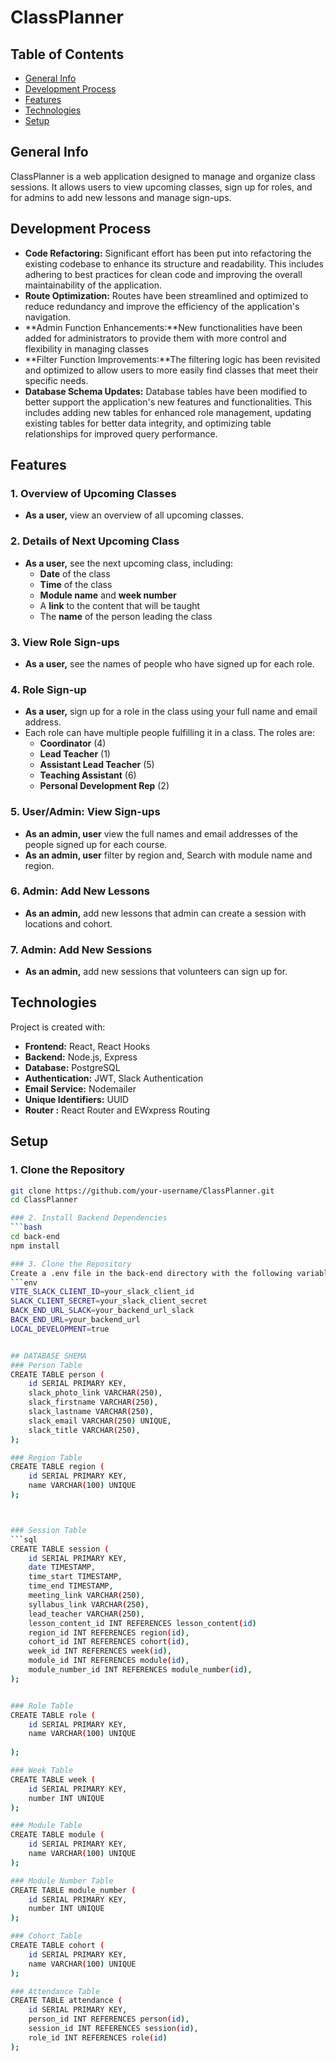 # ClassPlanner

## Table of Contents
* [General Info](#general-info)
* [Development Process](#development-process-info)
* [Features](#features)
* [Technologies](#technologies)
* [Setup](#setup)

## General Info
ClassPlanner is a web application designed to manage and organize class sessions. It allows users to view upcoming classes, sign up for roles, and for admins to add new lessons and manage sign-ups.

## Development Process
  * **Code Refactoring:** Significant effort has been put into refactoring the existing codebase to enhance its structure and readability. This includes adhering to best practices for clean code and improving the overall maintainability of the application.
  * **Route Optimization:** Routes have been streamlined and optimized to reduce redundancy and improve the efficiency of the application's navigation.
  * **Admin Function Enhancements:**New functionalities have been added for administrators to provide them with more control and flexibility in managing classes 
  * **Filter Function Improvements:**The filtering logic has been revisited and optimized to allow users to more easily find classes that meet their specific needs.
  * **Database Schema Updates:** Database tables have been modified to better support the application's new features and functionalities. This includes adding new tables for enhanced role management, updating existing tables for better data integrity, and optimizing table relationships for improved query performance.
  
## Features
### 1. Overview of Upcoming Classes
* **As a user,** view an overview of all upcoming classes.

### 2. Details of Next Upcoming Class
* **As a user,** see the next upcoming class, including:
  * **Date** of the class
  * **Time** of the class
  * **Module name** and **week number**
  * A **link** to the content that will be taught
  * The **name** of the person leading the class

### 3. View Role Sign-ups
* **As a user,** see the names of people who have signed up for each role.

### 4. Role Sign-up
* **As a user,** sign up for a role in the class using your full name and email address.
* Each role can have multiple people fulfilling it in a class. The roles are:
  * **Coordinator** (4)
  * **Lead Teacher** (1)
  * **Assistant Lead Teacher** (5)
  * **Teaching Assistant** (6)
  * **Personal Development Rep** (2)

### 5. User/Admin: View Sign-ups
* **As an admin, user** view the full names and email addresses of the people signed up for each course.
* **As an admin, user** filter by region and, Search with module name and region.

### 6. Admin: Add New Lessons
* **As an admin,** add new lessons that admin can create a session with locations and  cohort.

### 7. Admin: Add New Sessions
* **As an admin,** add new sessions that volunteers can sign up for.

## Technologies
Project is created with:
* **Frontend:** React, React Hooks
* **Backend:** Node.js, Express
* **Database:** PostgreSQL
* **Authentication:** JWT, Slack Authentication
* **Email Service:** Nodemailer
* **Unique Identifiers:** UUID
* **Router :** React Router and EWxpress Routing

## Setup

### 1. Clone the Repository
```bash
git clone https://github.com/your-username/ClassPlanner.git
cd ClassPlanner

### 2. Install Backend Dependencies
```bash
cd back-end
npm install

### 3. Clone the Repository
Create a .env file in the back-end directory with the following variables:
```env
VITE_SLACK_CLIENT_ID=your_slack_client_id
SLACK_CLIENT_SECRET=your_slack_client_secret
BACK_END_URL_SLACK=your_backend_url_slack
BACK_END_URL=your_backend_url
LOCAL_DEVELOPMENT=true


## DATABASE SHEMA
### Person Table
CREATE TABLE person (
    id SERIAL PRIMARY KEY,
    slack_photo_link VARCHAR(250),
    slack_firstname VARCHAR(250),
    slack_lastname VARCHAR(250),
    slack_email VARCHAR(250) UNIQUE,
    slack_title VARCHAR(250),
);

### Region Table
CREATE TABLE region (
    id SERIAL PRIMARY KEY,
    name VARCHAR(100) UNIQUE
);



### Session Table
```sql
CREATE TABLE session (
    id SERIAL PRIMARY KEY,
    date TIMESTAMP,
    time_start TIMESTAMP,
    time_end TIMESTAMP,
    meeting_link VARCHAR(250),
    syllabus_link VARCHAR(250),
    lead_teacher VARCHAR(250),
    lesson_content_id INT REFERENCES lesson_content(id)
    region_id INT REFERENCES region(id),
    cohort_id INT REFERENCES cohort(id),
    week_id INT REFERENCES week(id),
    module_id INT REFERENCES module(id),
    module_number_id INT REFERENCES module_number(id),
);


### Role Table
CREATE TABLE role (
    id SERIAL PRIMARY KEY,
    name VARCHAR(100) UNIQUE
    
);

### Week Table
CREATE TABLE week (
    id SERIAL PRIMARY KEY,
    number INT UNIQUE
);

### Module Table
CREATE TABLE module (
    id SERIAL PRIMARY KEY,
    name VARCHAR(100) UNIQUE
);

### Module Number Table
CREATE TABLE module_number (
    id SERIAL PRIMARY KEY,
    number INT UNIQUE
);

### Cohort Table
CREATE TABLE cohort (
    id SERIAL PRIMARY KEY,
    name VARCHAR(100) UNIQUE
);

### Attendance Table
CREATE TABLE attendance (
    id SERIAL PRIMARY KEY,
    person_id INT REFERENCES person(id),
    session_id INT REFERENCES session(id),
    role_id INT REFERENCES role(id)
);

